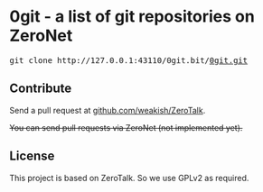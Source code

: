 0git - a list of git repositories on ZeroNet
=============================================

<pre>
git clone http://127.0.0.1:43110/0git.bit/<a href="/0git.0git.bit">0git.git</a>
</pre>

## Contribute

Send a pull request at <a href="https://github.com/weakish/ZeroTalk/">github.com/weakish/ZeroTalk</a>.

<del>You can send pull requests via ZeroNet (not implemented yet).</del>

## License

This project is based on ZeroTalk.
So we use GPLv2 as required.